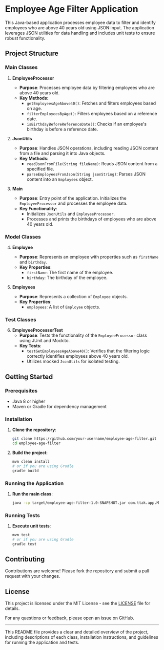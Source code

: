 # Employee Age Filter Application

This Java-based application processes employee data to filter and identify employees who are above 40 years old using JSON input. The application leverages JSON utilities for data handling and includes unit tests to ensure robust functionality.

## Project Structure

### Main Classes

1. **EmployeeProcessor**
    - **Purpose**: Processes employee data by filtering employees who are above 40 years old.
    - **Key Methods**:
        - `getEmployeesAgeAbove40()`: Fetches and filters employees based on age.
        - `filterEmployeesByAge()`: Filters employees based on a reference date.
        - `isBirthdayBeforeReferenceDate()`: Checks if an employee's birthday is before a reference date.

2. **JsonUtils**
    - **Purpose**: Handles JSON operations, including reading JSON content from a file and parsing it into Java objects.
    - **Key Methods**:
        - `readJsonFromFile(String fileName)`: Reads JSON content from a specified file.
        - `parseEmployeesFromJson(String jsonString)`: Parses JSON content into an `Employees` object.

3. **Main**
    - **Purpose**: Entry point of the application. Initializes the `EmployeeProcessor` and processes the employee data.
    - **Key Functionality**:
        - Initializes `JsonUtils` and `EmployeeProcessor`.
        - Processes and prints the birthdays of employees who are above 40 years old.

### Model Classes

4. **Employee**
    - **Purpose**: Represents an employee with properties such as `firstName` and `birthday`.
    - **Key Properties**:
        - `firstName`: The first name of the employee.
        - `birthday`: The birthday of the employee.

5. **Employees**
    - **Purpose**: Represents a collection of `Employee` objects.
    - **Key Properties**:
        - `employees`: A list of `Employee` objects.

### Test Classes

6. **EmployeeProcessorTest**
    - **Purpose**: Tests the functionality of the `EmployeeProcessor` class using JUnit and Mockito.
    - **Key Tests**:
        - `testGetEmployeesAgeAbove40()`: Verifies that the filtering logic correctly identifies employees above 40 years old.
        - Utilizes mocked `JsonUtils` for isolated testing.

## Getting Started

### Prerequisites
- Java 8 or higher
- Maven or Gradle for dependency management

### Installation

1. **Clone the repository**:
    ```sh
    git clone https://github.com/your-username/employee-age-filter.git
    cd employee-age-filter
    ```

2. **Build the project**:
    ```sh
    mvn clean install
    # or if you are using Gradle
    gradle build
    ```

### Running the Application

1. **Run the main class**:
    ```sh
    java -cp target/employee-age-filter-1.0-SNAPSHOT.jar com.ttak.app.Main
    ```

### Running Tests

1. **Execute unit tests**:
    ```sh
    mvn test
    # or if you are using Gradle
    gradle test
    ```

## Contributing

Contributions are welcome! Please fork the repository and submit a pull request with your changes.

## License

This project is licensed under the MIT License - see the [LICENSE](LICENSE) file for details.


For any questions or feedback, please open an issue on GitHub.

---

This README file provides a clear and detailed overview of the project, including descriptions of each class, installation instructions, and guidelines for running the application and tests.
